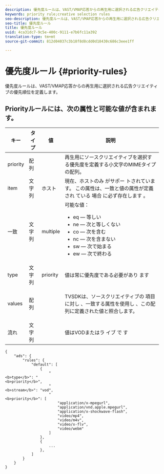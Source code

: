 ```yaml
---
description: 優先度ルールは、VAST/VMAP応答からの再生用に選択される広告クリエイティブの優先順位を定義します。
keywords: priority rule;creative selection rules
seo-description: 優先度ルールは、VAST/VMAP応答からの再生用に選択される広告クリエイティブの優先順位を定義します。
seo-title: 優先度ルール
title: 優先度ルール
uuid: 4ca31dc7-9c5e-400c-9111-e7b6fc11a392
translation-type: tm+mt
source-git-commit: 812d04037c3b18f8d8cdd0d18430c686c3eee1ff

---
```



# 優先度ルール {#priority-rules}

優先度ルールは、VAST/VMAP応答からの再生用に選択される広告クリエイティブの優先順位を定義します。

## Priorityルールには、次の属性と可能な値が含まれます。

<table id="table_ljp_tgx_hz">  
 <thead> 
  <tr> 
   <th class="entry"> キー</th> 
   <th class="entry"> タイプ</th> 
   <th class="entry"> 値</th> 
   <th class="entry"> 説明</th> 
  </tr> 
 </thead>
 <tbody> 
  <tr> 
   <td><span class="codeph"> priority</span></td> 
   <td><span class="codeph"> 配列</span></td> 
   <td></td> 
   <td> 再生用にソースクリエイティブを選択する優先度を定義する小文字のMIMEタイプの配列。</td> 
  </tr> 
  <tr> 
   <td><span class="codeph"> item</span></td> 
   <td><span class="codeph"> 文字列</span></td> 
   <td><span class="codeph"> ホスト</span></td> 
   <td>現在、ホストのみ <span class="codeph"> がサポー</span> トされています。 この属性は、一致と値の属性が定義され <span class="codeph"> ている</span> 場合 <span class="codeph"> に必ず存在します</span> 。</td> 
  </tr> 
  <tr> 
   <td><span class="codeph"> 一致</span></td> 
   <td><span class="codeph"> 文字列</span></td> 
   <td><span class="codeph"> multiple</span></td> 
   <td>可能な値：
    <ul id="ul_tnf_2hx_hz"> 
     <li><span class="codeph"> eq</span> — 等しい</li> 
     <li><span class="codeph"> ne</span> — 次と等しくない</li> 
     <li><span class="codeph"> co</span> — 次を含む</li> 
     <li><span class="codeph"> nc</span> — 次を含まない</li> 
     <li><span class="codeph"> sw</span> — 次で始まる</li> 
     <li><span class="codeph"> ew</span> — 次で終わる</li> 
    </ul></td> 
  </tr> 
  <tr> 
   <td><span class="codeph"> type</span></td> 
   <td><span class="codeph"> 文字列</span></td> 
   <td><span class="codeph"> priority</span></td> 
   <td>値は常に優先度である必要があり <span class="codeph"> ます</span></td> 
  </tr> 
  <tr> 
   <td><span class="codeph"> values</span></td> 
   <td><span class="codeph"> 配列</span></td> 
   <td></td> 
   <td> <p>TVSDKは、ソースクリエイティブの <span class="codeph"> 項目に対し</span> 、一致する属性を使用し <span class="codeph"></span> 、この配列に定義された値と照合します。</p> </td> 
  </tr> 
  <tr> 
   <td><span class="codeph"> 流れ</span></td> 
   <td><span class="codeph"> 文字列</span></td> 
   <td></td> 
   <td> <p>値はVODまたはラ <span class="codeph"> イブ</span> で <span class="codeph"> す</span></p> </td> 
  </tr> 
 </tbody> 
</table>

```
{
    "ads": {
        "rules": {
            "default": [
                {
                    "
<b>type</b>": "
<b>priority</b>",
                    "
<b>stream</b>": "vod",
                    "
<b>priority</b>": [
                        "application/x-mpegurl",
                        "application/vnd.apple.mpegurl",
                        "application/x-shockwave-flash",
                        "video/mp4",
                        "video/m4v",
                        "video/x-flv",
                        "video/webm"
                    ]
                },
                {
                    ...
                },
            ]
        }
    }
}
```

